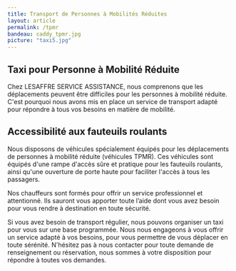 ```yaml
---
title: Transport de Personnes à Mobilités Réduites
layout: article
permalink: /tpmr
bandeau: caddy_tpmr.jpg
picture: "taxi5.jpg"
---
```


## Taxi pour Personne à Mobilité Réduite

Chez LESAFFRE SERVICE ASSISTANCE, nous comprenons que les déplacements peuvent être difficiles pour les personnes à mobilité réduite. C'est pourquoi nous avons mis en place un service de transport adapté pour répondre à tous vos besoins en matière de mobilité.

## Accessibilité aux fauteuils roulants

Nous disposons de véhicules spécialement équipés pour les déplacements de personnes à mobilité réduite (véhicules TPMR). Ces véhicules sont équipés d'une rampe d'accès sûre et pratique pour les fauteuils roulants, ainsi qu'une ouverture de porte haute pour faciliter l'accès à tous les passagers.

Nos chauffeurs sont formés pour offrir un service professionnel et attentionné. Ils sauront vous apporter toute l’aide dont vous avez besoin pour vous rendre à destination en toute sécurité.

Si vous avez besoin de transport régulier, nous pouvons organiser un taxi pour vous sur une base programmée. Nous nous engageons à vous offrir un service adapté à vos besoins, pour vous permettre de vous déplacer en toute sérénité.
N'hésitez pas à nous contacter pour toute demande de renseignement ou réservation, nous sommes à votre disposition pour répondre à toutes vos demandes.


